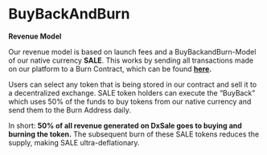 # BuyBackAndBurn

**Revenue Model**

Our revenue model is based on launch fees and a BuyBackandBurn-Model of our native currency **SALE**. This works by sending all transactions made on our platform to a Burn Contract, which can be found [**here**](https://dxsale.app/app/v3/feemanagement?chain=BSC)**.**

Users can select any token that is being stored in our contract and sell it to a decentralized exchange. SALE token holders can execute the “BuyBack” which uses 50% of the funds to buy tokens from our native currency and send them to the Burn Address daily.

In short: **50% of all revenue generated on DxSale goes to buying and burning the token.** The subsequent burn of these SALE tokens reduces the supply, making SALE ultra-deflationary.

